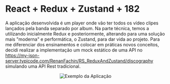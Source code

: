 # React + Redux + Zustand + 182

A aplicação desenvolvida é um player onde vão ter todos os vídeo clipes lançados pela banda separado por album. Na parte técnica, temos a utilizando inicialmente Redux e posteriormente, alterando para uma solução mais "moderna" e performática, o Zustand, para dar vida ao projeto. Para me diferenciar dos ensinamentos e colocar em práticas novos conceitos, decidi realizar a implementação um mock estático de uma API no https://my-json-server.typicode.com/RenanFachin/RS_ReduxAndZustand/discography simulando uma API Rest tradicional. 

<p align="center">
  <img src="https://i.imgur.com/sKknFoL.png" alt="Exemplo da Aplicação">
</p>
